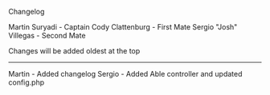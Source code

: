 Changelog

Martin Suryadi - Captain
Cody Clattenburg - First Mate
Sergio "Josh" Villegas - Second Mate

Changes will be added oldest at the top

---------------------------------------

Martin - Added changelog
Sergio - Added Able controller and updated config.php